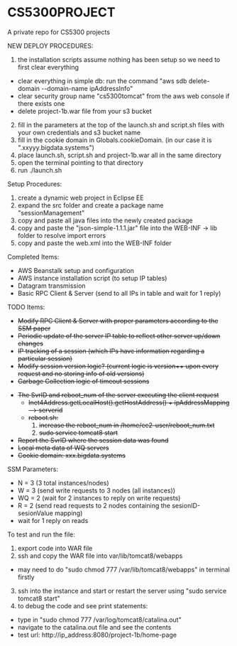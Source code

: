 # CS5300PROJECT
A private repo for CS5300 projects

NEW DEPLOY PROCEDURES:

1. the installation scripts assume nothing has been setup so we need to first clear everything
  * clear everything in simple db: run the command "aws sdb delete-domain --domain-name ipAddressInfo"
  * clear security group name "cs5300tomcat" from the aws web console if there exists one
  * delete project-1b.war file from your s3 bucket
2. fill in the parameters at the top of the launch.sh and script.sh files with your own credentials and s3 bucket name
3. fill in the cookie domain in Globals.cookieDomain. (in our case it is ".xxyyy.bigdata.systems")
4. place launch.sh, script.sh and project-1b.war all in the same directory
5. open the terminal pointing to that directory
6. run ./launch.sh

Setup Procedures:

1) create a dynamic web project in Eclipse EE <br>
2) expand the src folder and create a package name "sessionManagement" <br>
3) copy and paste all java files into the newly created package <br>
4) copy and paste the "json-simple-1.1.1.jar" file into the WEB-INF -> lib folder to resolve import errors <br>
5) copy and paste the web.xml into the WEB-INF folder <br>

Completed Items:

- AWS Beanstalk setup and configuration
- AWS instance installation script (to setup IP tables)
- Datagram transmission
- Basic RPC Client & Server (send to all IPs in table and wait for 1 reply)

TODO Items:
- ~~Modify RPC Client & Server with proper parameters according to the SSM paper~~
- ~~Periodic update of the server IP table to reflect other server up/down changes~~
- ~~IP tracking of a session (which IPs have information regarding a particular session)~~
- ~~Modify session version logic? (current logic is version++ upon every request and no storing info of old versions)~~
- ~~Garbage Collection logic of timeout sessions~~
* ~~The SvrID and reboot_num of the server executing the client request~~
  * ~~Inet4Address.getLocalHost().getHostAddress() + ipAddressMapping --> serverid~~
  * ~~reboot.sh:~~
      1. ~~increase the reboot_num in /home/ec2-user/reboot_num.txt~~
      2. ~~sudo service tomcat8 start~~
* ~~Report the SvrID where the session data was found~~
* ~~Local meta data of WQ servers~~
* ~~Cookie domain: xxx.bigdata.systems~~

SSM Parameters:
- N = 3 (3 total instances/nodes)
- W = 3 (send write requests to 3 nodes (all instances))
- WQ = 2 (wait for 2 instances to reply on write requests)
- R = 2 (send read requests to 2 nodes containing the sesionID-sesionValue mapping)
- wait for 1 reply on reads

To test and run the file:

1. export code into WAR file
2. ssh and copy the WAR file into var/lib/tomcat8/webapps
  * may need to do "sudo chmod 777 /var/lib/tomcat8/webapps" in terminal firstly
3. ssh into the instance and start or restart the server using "sudo service tomcat8 start"<br>
4. to debug the code and see print statements: <br>
  * type in "sudo chmod 777 /var/log/tomcat8/catalina.out"
  * navigate to the catalina.out file and see the contents
  * test url: http://ip_address:8080/project-1b/home-page 

